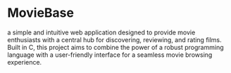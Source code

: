 # MovieBase
a simple and intuitive web application designed to provide movie enthusiasts with a central hub for discovering, reviewing, and rating films. Built in C, this project aims to combine the power of a robust programming language with a user-friendly interface for a seamless movie browsing experience.
